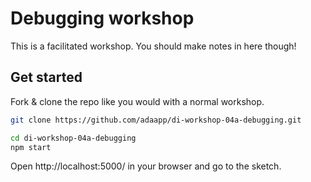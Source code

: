 # Debugging workshop

This is a facilitated workshop. You should make notes in here though!

## Get started

Fork & clone the repo like you would with a normal workshop.

```sh
git clone https://github.com/adaapp/di-workshop-04a-debugging.git

cd di-workshop-04a-debugging
npm start
```

Open http://localhost:5000/ in your browser and go to the sketch.
